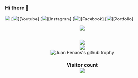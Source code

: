 ### Hi there 👋

<!--
**jdhenaos/jdhenaos** is a ✨ _special_ ✨ repository because its `README.md` (this file) appears on your GitHub profile.

Here are some ideas to get you started:

- 🔭 I’m currently working on ...
- 🌱 I’m currently learning ...
- 👯 I’m looking to collaborate on ...
- 🤔 I’m looking for help with ...
- 💬 Ask me about ...
- 📫 How to reach me: ...
- 😄 Pronouns: ...
- ⚡ Fun fact: ...
-->

<p align="center">
  
      
[<img src="https://img.icons8.com/bubbles/100/undefined/twitter-squared.png"/>][twitter]
[<img src="https://img.icons8.com/clouds/100/000000/youtube.png"/>][Youtube] 
[<img src="https://img.icons8.com/clouds/100/fa314a/instagram-new--v2.png"/>][Instagram]
[<img src="https://img.icons8.com/bubbles/100/4a90e2/facebook-new.png" />][Facebook]
[<img src="https://img.icons8.com/clouds/100/000000/link.png"/>][Portfolio]

<p align="center">
   <img align="center" src="https://github-readme-stats.vercel.app/api/top-langs/?username=jdhenaos&theme=radical&line_height=10&hide_langs_below=1&layout=compact" />
</p>
<p align="center">
  <br>
 <img align="center"  src="https://github-readme-streak-stats.herokuapp.com/?user=jdhenaos&theme=blue-green" />
  <br>
<img align="center" src="https://github-readme-stats.vercel.app/api?username=jdhenaos&show_icons=true&theme=blue-green&line_height=21"/>
    <br>
<img align="center" src="https://github-profile-trophy.vercel.app/?username=jdhenaos&theme=dracula" alt="Juan Henaos's github trophy"/>

<h3 align="center"> 
  Visitor count <br>
  <img src="https://profile-counter.glitch.me/jdhenaos/count.svg" />
</h3>


[twitter]: https://twitter.com/JuanHenaoS
[linkedin]: https://www.linkedin.com/in/juan-david-henao-1714218b/
